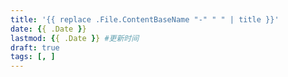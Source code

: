```yaml
---
title: '{{ replace .File.ContentBaseName "-" " " | title }}'
date: {{ .Date }}
lastmod: {{ .Date }} #更新时间
draft: true
tags: [, ]
---
```

